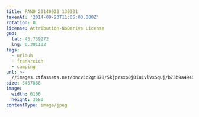 ```yaml
---
title: PANO_20140923_130301
takenAt: '2014-09-23T11:05:03.000Z'
rotation: 0
license: Attribution-NoDerivs License
geo:
  lat: 43.739272
  lng: 6.381102
tags:
  - urlaub
  - frankreich
  - camping
url: >-
  //images.ctfassets.net/bncv3c2gt878/5kjpYsxo0j0iu1vlVxSqUj/b73b9a494bb96a49c1c68d92b328dc94/pano_20140923_130301_28208926142_o
size: 5457868
image:
  width: 6106
  height: 3680
contentType: image/jpeg
---
```


